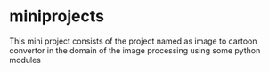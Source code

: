 # miniprojects
This mini project consists of the project named as image to cartoon convertor in the domain of the image processing using some python modules
